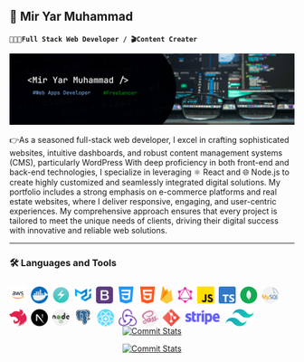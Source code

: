 ## 🤖 Mir Yar Muhammad

**`🧑🏻‍💻Full Stack Web Developer / 🎬Content Creater`**

![My_Info](./imgs/github_devBaanner.png)

👉As a seasoned full-stack web developer, I excel in crafting sophisticated websites, intuitive dashboards, and robust content management systems (CMS), particularly WordPress With deep proficiency in both front-end and back-end technologies, I specialize in leveraging ⚛️ React and 🌐 Node.js to create highly customized and seamlessly integrated digital solutions. My portfolio includes a strong emphasis on e-commerce platforms and real estate websites, where I deliver responsive, engaging, and user-centric experiences. My comprehensive approach ensures that every project is tailored to meet the unique needs of clients, driving their digital success with innovative and reliable web solutions.

---

### 🛠️ Languages and Tools

<img align="left" src="./imgs/skills/AWS.png" alt="AWS Cloud Logo" height="30px" style="padding-right: 8px; margin-top: 10px;">
<img align="left" src="./imgs/skills/docker.png" alt="Docker Logo" height="30px" style="padding-right: 8px; margin-top: 10px;">
<img align="left" src="./imgs/skills/chakra ui.png" alt="Chackra UI Logo" height="30px" style="padding-right: 8px; margin-top: 10px;">
<img align="left" src="./imgs/skills/mui.png" alt="MUI Logo" height="30px" style="padding-right: 8px; margin-top: 10px;">
<img align="left" src="./imgs/skills/bootstrap.png" alt="Bootstrap Logo" height="30px" style="padding-right: 8px; margin-top: 10px;">
<img align="left" src="./imgs/skills/css-3.png" alt="CSS Logo" height="30px" style="padding-right: 8px; margin-top: 10px;">
<img align="left" src="./imgs/skills/html.png" alt="HTML Logo" height="30px" style="padding-right: 8px; margin-top: 10px;">
<img align="left" src="./imgs/skills/firebase.png" alt="Firebase Logo" height="30px" style="padding-right: 8px; margin-top: 10px;">
<img align="left" src="./imgs/skills/graphql.png" alt="Graphql Logo" height="30px" style="padding-right: 8px; margin-top: 10px;">
<img align="left" src="./imgs/skills/js.png" alt="Javascript Logo" height="30px" style="padding-right: 8px; margin-top: 10px;">
<img align="left" src="./imgs/skills/typescript.png" alt="Typescript Logo" height="30px" style="padding-right: 8px; margin-top: 10px;">
<img align="left" src="./imgs/skills/mongodb.png" alt="Mongodb Logo" height="30px" style="padding-right: 8px; margin-top: 10px;">
<img align="left" src="./imgs/skills/mysql.png" alt="Mysql Logo" height="30px" style="padding-right: 8px; margin-top: 10px;">
<img align="left" src="./imgs/skills/Nest.js.png" alt="NestJs Logo" height="30px" style="padding-right: 8px; margin-top: 10px;">
<img align="left" src="./imgs/skills/next.png" alt="NextJs Logo" height="30px" style="padding-right: 8px; margin-top: 10px;">
<img align="left" src="./imgs/skills/nodejs.png" alt="NodeJs Logo" height="30px" style="padding-right: 8px; margin-top: 10px;">
<img align="left" src="./imgs/skills/postgresql.png" alt="Postgresql Logo" height="30px" style="padding-right: 8px; margin-top: 10px;">
<img align="left" src="./imgs/skills/react.png" alt="React Logo" height="30px" style="padding-right: 8px; margin-top: 10px;">
<img align="left" src="./imgs/skills/redux.png" alt="Redux Logo" height="30px" style="padding-right: 8px; margin-top: 10px;">
<img align="left" src="./imgs/skills/sass.png" alt="SASS Logo" height="30px" style="padding-right: 8px; margin-top: 10px;">
<img align="left" src="./imgs/skills/social.png" alt="Git Version Control Logo" height="30px" style="padding-right: 8px; margin-top: 10px;">
<img align="left" src="./imgs/skills/stripe.png" alt="Stripe Payment Logo" height="30px" style="padding-right: 8px; margin-top: 10px;">
<img align="left" src="./imgs/skills/tailwind-css.png" alt="Tailwind Css Logo" height="30px" style="padding-right: 8px; margin-top: 10px;">

#

<br/>

<div align="center">

[![Commit Stats](https://github-readme-activity-graph.vercel.app/graph?username=Yarmuhammadtalpur&theme=github&days=14)](https://github.com/Yarmuhammadtalpur#gh-light-mode-only)

[![Commit Stats](https://github-readme-activity-graph.vercel.app/graph?username=Yarmuhammadtalpur&theme=react-dark&days=14)](https://github.com/Yarmuhammadtalpur#gh-dark-mode-only)

## </div>
